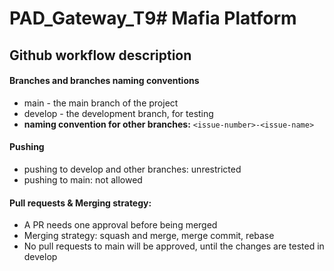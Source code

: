 # PAD_Gateway_T9# Mafia Platform
## Github workflow description

#### Branches and branches naming conventions

- main - the main branch of the project
- develop - the development branch, for testing
- **naming convention for other branches:** `<issue-number>-<issue-name>`

#### Pushing

- pushing to develop and other branches: unrestricted
- pushing to main: not allowed

#### Pull requests & Merging strategy:

- A PR needs one approval before being merged
- Merging strategy: squash and merge, merge commit, rebase
- No pull requests to main will be approved, until the changes are tested in develop

